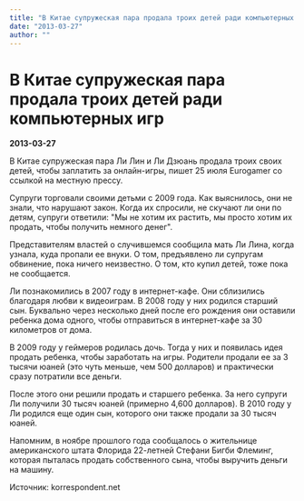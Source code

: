 ```yaml
---
title: "В Китае супружеская пара продала троих детей ради компьютерных игр"
date: "2013-03-27"
author: ""
---
```


# В Китае супружеская пара продала троих детей ради компьютерных игр

**2013-03-27** 

В Китае супружеская пара Ли Лин и Ли Дзюань продала троих своих детей, чтобы заплатить за онлайн-игры, пишет 25 июля Eurogamer со ссылкой на местную прессу.

Супруги торговали своими детьми с 2009 года. Как выяснилось, они не знали, что нарушают закон. Когда их спросили, не скучают ли они по детям, супруги ответили: "Мы не хотим их растить, мы просто хотим их продать, чтобы получить немного денег".

Представителям властей о случившемся сообщила мать Ли Лина, когда узнала, куда пропали ее внуки. О том, предъявлено ли супругам обвинение, пока ничего неизвестно. О том, кто купил детей, тоже пока не сообщается.

Ли познакомились в 2007 году в интернет-кафе. Они сблизились благодаря любви к видеоиграм. В 2008 году у них родился старший сын. Буквально через несколько дней после его рождения они оставили ребенка дома одного, чтобы отправиться в интернет-кафе за 30 километров от дома.

В 2009 году у геймеров родилась дочь. Тогда у них и появилась идея продать ребенка, чтобы заработать на игры. Родители продали ее за 3 тысячи юаней (это чуть меньше, чем 500 долларов) и практически сразу потратили все деньги.

После этого они решили продать и старшего ребенка. За него супруги Ли получили 30 тысяч юаней (примерно 4,600 долларов). В 2010 году у Ли родился еще один сын, которого они также продали за 30 тысяч юаней.

Напомним, в ноябре прошлого года сообщалось о жительнице американского штата Флорида 22-летней Стефани Бигби Флеминг, которая пыталась продать собственного сына, чтобы выручить деньги на машину.

Источник: korrespondent.net